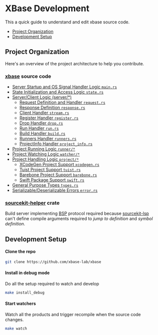 # XBase Development

This a quick guide to understand and edit xbase source code.

- [Project Organization](#project-organization)
- [Development Setup](#development-setup)

## Project Organization

Here's an overview of the project architecture to help you contribute.

### [xbase] source code

- [Server Startup and OS Signal Handler Logic `main.rs`](./src/main.rs)
- [State Initialization and Access Logic `state.rs`](./src/state.rs)
- [Server/Client Logic (server/*)](./src/server/mod.rs)
  - [Request Definition and Handler `request.rs`](./src/server/request.rs)
  - [Response Definition `response.rs`](./src/server/response.rs)
  - [Client Handler `stream.rs`](./src/server/stream.rs)
  - [Register Handler `register.rs`](./src/server/register.rs)
  - [Drop Handler `drop.rs`](./src/server/drop.rs)
  - [Run Handler `run.rs`](./src/server/run.rs)
  - [Build Handler `build.rs`](./src/server/build.rs)
  - [Runners Handler `runners.rs`](./src/server/runners.rs)
  - [ProjectInfo Handler `project_info.rs`](./src/server/project_info.rs)
- [Project Running Logic `runner/*`](./src/runner/)
- [Project Watching Logic `watcher/*`](./src/wathcer/)
- [Project Handling Logic `project/*`](./src/project/mod.rs)
  - [XCodeGen Project Support `xcodegen.rs`](./src/project/xcodegen.rs)
  - [Tuist Project Support `tuist.rs`](./src/project/tuist.rs)
  - [Barebone Project Support `barebone.rs`](./src/project/barebone.rs)
  - [Swift Package Support `swift.rs`](./src/project/swift.rs)
- [General Purpose Types `types.rs`](./src/types.rs)
- [Serializable/Deserializable Errors `error.rs`](./src/error.rs)

### [sourcekit-helper] crate

Build server implementing [BSP] protocol required because [sourcekit-lsp] can't define compile arguments required to _jump to definition_ and _symbol definition_.


[sourcekit-helper]: ./crates/sourcekit-helper/
[xbase]: ./src/
[lua]: ./lua/
[xbase]: https://github.com/xbase-lab/xbase
[BSP]: https://build-server-protocol.github.io
[sourcekit-lsp]: https://github.com/apple/sourcekit-lsp

## Development Setup

#### Clone the repo

```sh
git clone https://github.com/xbase-lab/xbase
```

#### Install in debug mode

Do all the setup required to watch and develop

```sh
make install_debug
```

#### Start watchers

Watch all the products and trigger recompile when the source code changes.

```sh
make watch
```
